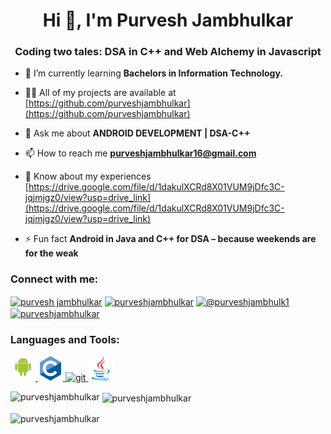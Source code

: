 <h1 align="center">Hi 👋, I'm Purvesh Jambhulkar</h1>
<h3 align="center">Coding two tales: DSA in C++ and Web Alchemy in Javascript</h3>

- 🌱 I’m currently learning **Bachelors in Information Technology.**

- 👨‍💻 All of my projects are available at [https://github.com/purveshjambhulkar](https://github.com/purveshjambhulkar)

- 💬 Ask me about **ANDROID DEVELOPMENT | DSA-C++**

- 📫 How to reach me **purveshjambhulkar16@gmail.com**

- 📄 Know about my experiences [https://drive.google.com/file/d/1dakulXCRd8X01VUM9jDfc3C-jqjmjgz0/view?usp=drive_link](https://drive.google.com/file/d/1dakulXCRd8X01VUM9jDfc3C-jqjmjgz0/view?usp=drive_link)

- ⚡ Fun fact **Android in Java and C++ for DSA – because weekends are for the weak**

<h3 align="left">Connect with me:</h3>
<p align="left">
<a href="https://www.linkedin.com/in/purvesh-jambhulkar-9b3412263/" target="blank"><img align="center" src="https://raw.githubusercontent.com/rahuldkjain/github-profile-readme-generator/master/src/images/icons/Social/linked-in-alt.svg" alt="purvesh jambhulkar" height="30" width="40" /></a>
<a href="https://instagram.com/purveshjambhulkar" target="blank"><img align="center" src="https://raw.githubusercontent.com/rahuldkjain/github-profile-readme-generator/master/src/images/icons/Social/instagram.svg" alt="purveshjambhulkar" height="30" width="40" /></a>
<a href="https://www.hackerrank.com/profile/purveshjambhulk1" target="blank"><img align="center" src="https://raw.githubusercontent.com/rahuldkjain/github-profile-readme-generator/master/src/images/icons/Social/hackerrank.svg" alt="@purveshjambhulk1" height="30" width="40" /></a>
<a href="https://www.leetcode.com/purveshjambhulkar" target="blank"><img align="center" src="https://raw.githubusercontent.com/rahuldkjain/github-profile-readme-generator/master/src/images/icons/Social/leet-code.svg" alt="purveshjambhulkar" height="30" width="40" /></a>
</p>

<h3 align="left">Languages and Tools:</h3>
<p align="left"> <a href="https://developer.android.com" target="_blank" rel="noreferrer"> <img src="https://raw.githubusercontent.com/devicons/devicon/master/icons/android/android-original-wordmark.svg" alt="android" width="40" height="40"/> </a> <a href="https://www.cprogramming.com/" target="_blank" rel="noreferrer"> <img src="https://raw.githubusercontent.com/devicons/devicon/master/icons/c/c-original.svg" alt="c" width="40" height="40"/> </a> <a href="https://git-scm.com/" target="_blank" rel="noreferrer"> <img src="https://www.vectorlogo.zone/logos/git-scm/git-scm-icon.svg" alt="git" width="40" height="40"/> </a> <a href="https://www.java.com" target="_blank" rel="noreferrer"> <img src="https://raw.githubusercontent.com/devicons/devicon/master/icons/java/java-original.svg" alt="java" width="40" height="40"/> </a> </p>

<p><img align="left" src="https://github-readme-stats.vercel.app/api/top-langs?username=purveshjambhulkar&show_icons=true&locale=en&layout=compact" alt="purveshjambhulkar" /></p>

<p>&nbsp;<img align="center" src="https://github-readme-stats.vercel.app/api?username=purveshjambhulkar&show_icons=true&locale=en" alt="purveshjambhulkar" /></p>

<p><img align="center" src="https://github-readme-streak-stats.herokuapp.com/?user=purveshjambhulkar&" alt="purveshjambhulkar" /></p>
